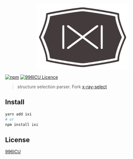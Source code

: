 <div align="center">
	<div>
		<img width="300" height="212" src="https://github.com/yahtnif/static/raw/master/logo/ixi.svg?sanitize=true" alt="ixi">
	</div>
</div>

[![npm](https://badgen.net/npm/v/ixi)](https://www.npmjs.com/package/ixi)
[![996ICU Licence](<https://img.shields.io/badge/license-NPL%20(The%20996%20Prohibited%20License)-blue.svg>)](https://github.com/996icu/996.ICU/blob/master/LICENSE)

> structure selection parser. Fork [x-ray-select](https://github.com/lapwinglabs/x-ray-select)

## Install

```sh
yarn add ixi
# or
npm install ixi
```

## License

[996ICU](./LICENSE)
